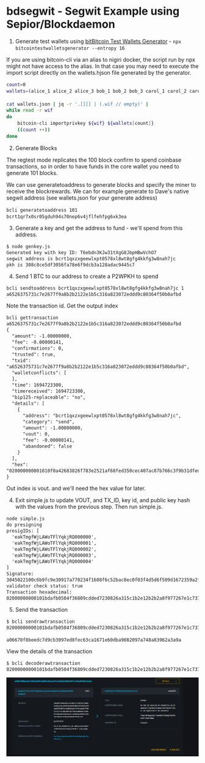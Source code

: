 # bdsegwit - Segwit Example using Sepior/Blockdaemon

1. Generate test wallets using [bitBitcoin Test Wallets Generator](https://github.com/bitcoin-studio/Bitcoin-Test-Wallets-Generator) - `npx bitcointestwalletsgenerator --entropy 16`

If you are using bitcoin-cli via an alias to nigiri docker, the script run by npx might not have access to the alias. In that case you may need to execute the import script directly on the wallets.hjson file generated by the generator.

```bash
count=0
wallets=(alice_1 alice_2 alice_3 bob_1 bob_2 bob_3 carol_1 carol_2 carol_3 dave_1 dave_2 dave_3 eve_1 eve_2 eve_3 mallory_1 mallory_2 mallory_3)

cat wallets.json | jq -r '.[][] | (.wif // empty)' |
while read -r wif
do
    bitcoin-cli importprivkey ${wif} ${wallets[count]}
    ((count ++))
done
```

2. Generate Blocks

The regtest mode replicates the 100 block confirm to spend coinbase transactions, so in order to have funds in the core wallet you need to generate 101 blocks.

We can use generatetoaddress to generate blocks and specify the miner to receive the blockrewards. We can for example generate to Dave's native segwit address (see wallets.json for your generate address)



`bcli generatetoaddress 101 bcrt1qr7x0sr05gduh94s70nep6v4jflfehfpg6xk3ea`

3. Generate a key and get the address to fund - we'll spend from this address.

```
$ node genkey.js 
Generated key with key ID: T6ebdn3KJw31tXgG8JbpHBwVchO7
segwit address is bcrt1qxzxgeewlxpt0578xl8wt8gfg4kkfg3w8nah7jc
pkh is 308c8ce5df3056fa78e6f9dcb3a128adac9445c7
```

4. Send 1 BTC to our address to create a P2WPKH to spend

```
bcli sendtoaddress bcrt1qxzxgeewlxpt0578xl8wt8gfg4kkfg3w8nah7jc 1
a6526375731c7e2677f9a8b2b2122e1b5c316a823072eddd9c80364f50b0afbd
```

Note the transaction id. Get the output index

```
bcli gettransaction a6526375731c7e2677f9a8b2b2122e1b5c316a823072eddd9c80364f50b0afbd
{
  "amount": -1.00000000,
  "fee": -0.00000141,
  "confirmations": 0,
  "trusted": true,
  "txid": "a6526375731c7e2677f9a8b2b2122e1b5c316a823072eddd9c80364f50b0afbd",
  "walletconflicts": [
  ],
  "time": 1694723300,
  "timereceived": 1694723300,
  "bip125-replaceable": "no",
  "details": [
    {
      "address": "bcrt1qxzxgeewlxpt0578xl8wt8gfg4kkfg3w8nah7jc",
      "category": "send",
      "amount": -1.00000000,
      "vout": 0,
      "fee": -0.00000141,
      "abandoned": false
    }
  ],
  "hex": "020000000001010f0a42683826f783e2521af68fed350cec407ac87b766c3f9b31dfedcb310a100000000000feffffff0200e1f50500000000160014308c8ce5df3056fa78e6f9dcb3a128adac9445c75411102401000000160014dfb647200b2caf95ef9dbd3db543d35263704aa80247304402202adfaedd850ba06118d7875253e5ec3976d71a6e1dcc4af53b86630610a705f402207fec3b642f7ee3c0d9ee35f94765b3c3a6586a76480d540d70da8b584b6345940121039f09973429e2b5608416bec3032a77ada9ffc968ca38c8cdb093d40cdffbc6098b000000"
}
```

Out index is vout. and we'll need the hex value for later.

4. Exit simple.js to update VOUT, and TX_ID, key id, and public key hash with the values from the previous step. Then run simple.js.

```
node simple.js 
do presigning
presigIDs: [
  'eakTmgfWjLAWoTFlYqkjRQ000000',
  'eakTmgfWjLAWoTFlYqkjRQ000001',
  'eakTmgfWjLAWoTFlYqkjRQ000002',
  'eakTmgfWjLAWoTFlYqkjRQ000003',
  'eakTmgfWjLAWoTFlYqkjRQ000004'
]
Signature: 3045022100c6b9fc9e30917a770234f1608f6c52bac8ec0f03f4d5d6f509d1672359a2f6ab022010827ecb80d2aa0c1679ea6a0c7f05631d1f22120b3e0f462fd91b590daa7fd2
validator check status: true
Transaction hexadecimal:
02000000000101bdafb0504f36809cdded7230826a315c1b2e12b2b2a8f977267e1c73756352a60000000000ffffffff01605af405000000001976a91487aba226c17de48591659ba27d2f46b3ef13925788ac02483045022100c6b9fc9e30917a770234f1608f6c52bac8ec0f03f4d5d6f509d1672359a2f6ab022010827ecb80d2aa0c1679ea6a0c7f05631d1f22120b3e0f462fd91b590daa7fd2012102168b30d769deee8fcc0289e6e8489fb4463bf18b4213198c89a6946f9239ced200000000
```

5. Send the transaction

```
$ bcli sendrawtransaction 02000000000101bdafb0504f36809cdded7230826a315c1b2e12b2b2a8f977267e1c73756352a60000000000ffffffff01605af405000000001976a91487aba226c17de48591659ba27d2f46b3ef13925788ac02483045022100c6b9fc9e30917a770234f1608f6c52bac8ec0f03f4d5d6f509d1672359a2f6ab022010827ecb80d2aa0c1679ea6a0c7f05631d1f22120b3e0f462fd91b590daa7fd2012102168b30d769deee8fcc0289e6e8489fb4463bf18b4213198c89a6946f9239ced200000000

a06670f8beedc7d9cb3097ed8fec63ca1671e60dba9082097a748a83962a3a9a
```

View the details of the transaction

``` 
$ bcli decoderawtransaction 02000000000101bdafb0504f36809cdded7230826a315c1b2e12b2b2a8f977267e1c73756352a60000000000ffffffff01605af405000000001976a91487aba226c17de48591659ba27d2f46b3ef13925788ac02483045022100c6b9fc9e30917a770234f1608f6c52bac8ec0f03f4d5d6f509d1672359a2f6ab022010827ecb80d2aa0c1679ea6a0c7f05631d1f22120b3e0f462fd91b590daa7fd2012102168b30d769deee8fcc0289e6e8489fb4463bf18b4213198c89a6946f9239ced200000000
```

![](txn.png)


